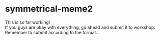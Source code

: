 # symmetrical-meme2

This is so far working!<br>
If you guys are okay with everything, go ahead and submit it to workshop.<br>
Remember to submit according to the format...
